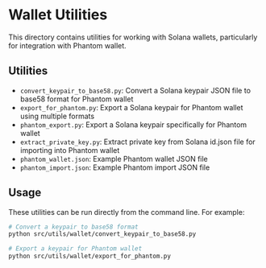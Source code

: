 # Wallet Utilities

This directory contains utilities for working with Solana wallets, particularly for integration with Phantom wallet.

## Utilities

- `convert_keypair_to_base58.py`: Convert a Solana keypair JSON file to base58 format for Phantom wallet
- `export_for_phantom.py`: Export a Solana keypair for Phantom wallet using multiple formats
- `phantom_export.py`: Export a Solana keypair specifically for Phantom wallet
- `extract_private_key.py`: Extract private key from Solana id.json file for importing into Phantom wallet
- `phantom_wallet.json`: Example Phantom wallet JSON file
- `phantom_import.json`: Example Phantom import JSON file

## Usage

These utilities can be run directly from the command line. For example:

```bash
# Convert a keypair to base58 format
python src/utils/wallet/convert_keypair_to_base58.py

# Export a keypair for Phantom wallet
python src/utils/wallet/export_for_phantom.py
```